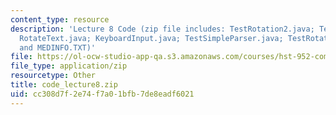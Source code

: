 ```yaml
---
content_type: resource
description: 'Lecture 8 Code (zip file includes: TestRotation2.java; TestVector2.java;
  RotateText.java; KeyboardInput.java; TestSimpleParser.java; TestRotation.java; TestVector.java;
  and MEDINFO.TXT)'
file: https://ol-ocw-studio-app-qa.s3.amazonaws.com/courses/hst-952-computing-for-biomedical-scientists-fall-2002/cc308d7f2e74f7a01bfb7de8eadf6021_code_lecture8.zip
file_type: application/zip
resourcetype: Other
title: code_lecture8.zip
uid: cc308d7f-2e74-f7a0-1bfb-7de8eadf6021
---
```

